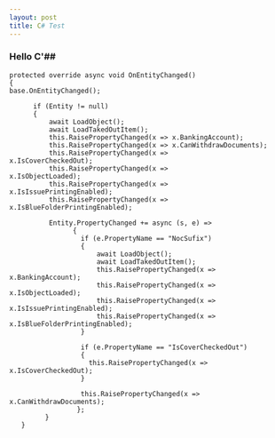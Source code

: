 ```yaml
---
layout: post
title: C# Test
---
```


### Hello C'##


    protected override async void OnEntityChanged()
    {
    base.OnEntityChanged();
          
          if (Entity != null)
          {
              await LoadObject();
              await LoadTakedOutItem();
              this.RaisePropertyChanged(x => x.BankingAccount);
              this.RaisePropertyChanged(x => x.CanWithdrawDocuments);
              this.RaisePropertyChanged(x => x.IsCoverCheckedOut);                
              this.RaisePropertyChanged(x => x.IsObjectLoaded);               
              this.RaisePropertyChanged(x => x.IsIssuePrintingEnabled);             
              this.RaisePropertyChanged(x => x.IsBlueFolderPrintingEnabled);                
              
              Entity.PropertyChanged += async (s, e) =>                
                    {
                      if (e.PropertyName == "NocSufix")
                      {
                          await LoadObject();
                          await LoadTakedOutItem();
                          this.RaisePropertyChanged(x => x.BankingAccount); 
                          this.RaisePropertyChanged(x => x.IsObjectLoaded);
                          this.RaisePropertyChanged(x => x.IsIssuePrintingEnabled);
                          this.RaisePropertyChanged(x => x.IsBlueFolderPrintingEnabled); 
                      }
                      
                      if (e.PropertyName == "IsCoverCheckedOut")
                      {
                        this.RaisePropertyChanged(x => x.IsCoverCheckedOut);                   
                      } 
                      
                      this.RaisePropertyChanged(x => x.CanWithdrawDocuments);                
                     };
             }
       }

